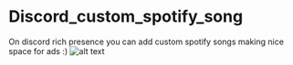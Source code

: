 # Discord_custom_spotify_song
On discord rich presence you can add custom spotify songs making nice space for ads :)
![alt text](https://github.com/L30Zboss/Discord_custom_spotify_song/blob/blop/screenshot_112.jpg?raw=true)
